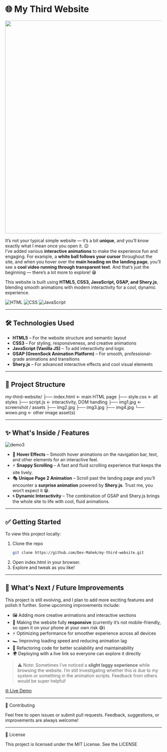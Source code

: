 # 🌐 My Third Website

<p align="center">
  <img width="1349" height="683" alt="3 2" src="https://github.com/user-attachments/assets/2a8fa9c2-1b2c-4d19-a6e8-e823b05cad34" width="700"/>
</p>

It’s not your typical simple website — it’s a bit **unique**, and you’ll know exactly what I mean once you open it. 😉  
I’ve added various **interactive animations** to make the experience fun and engaging. For example, a **white ball follows your cursor** throughout the site, and when you hover over the **main heading on the landing page**, you’ll see a **cool video running through transparent text**. And that’s just the beginning — there’s a lot more to explore! 😁  

This website is built using **HTML5, CSS3, JavaScript, GSAP, and Shery.js**, blending smooth animations with modern interactivity for a cool, dynamic experience.

![HTML](https://img.shields.io/badge/HTML5-E34F26?style=for-the-badge&logo=html5)
![CSS](https://img.shields.io/badge/CSS3-1572B6?style=for-the-badge&logo=css3)
![JavaScript](https://img.shields.io/badge/JavaScript-F7DF1E?style=for-the-badge&logo=javascript&logoColor=black)

---

## 🛠️ Technologies Used

- **HTML5** – For the website structure and semantic layout  
- **CSS3** – For styling, responsiveness, and creative animations  
- **JavaScript (Vanilla JS)** – To add interactivity and logic  
- **GSAP (GreenSock Animation Platform)** – For smooth, professional-grade animations and transitions  
- **Shery.js** – For advanced interactive effects and cool visual elements

---

## 📂 Project Structure

my-third-website/
├── index.html ← main HTML page
├── style.css ← all styles
├── script.js ← interactivity, DOM handling
├── img1.jpg ← screenshot / assets
├── img2.jpg
├── img3.jpg
├── img4.jpg
└── wowo.png ← other image asset(s)


---

## ✨ What's Inside / Features

![demo3](https://github.com/user-attachments/assets/4870d799-b955-4437-95db-b42d504ee27a)

- 🎨 **Hover Effects** – Smooth hover animations on the navigation bar, text, and other elements for an interactive feel.  
- ⚡ **Snappy Scrolling** – A fast and fluid scrolling experience that keeps the site lively.  
- 🎭 **Unique Page 2 Animation** – Scroll past the landing page and you’ll encounter a **surprise animation** powered by **Shery.js**. Trust me, you won’t expect it 😁.  
- 🌀 **Dynamic Interactivity** – The combination of GSAP and Shery.js brings the whole site to life with cool, fluid animations.

---

## ✅ Getting Started

To view this project locally:

1. Clone the repo  
   ```bash
   git clone https://github.com/Dev-Mahek/my-third-website.git
2. Open index.html in your browser.
3. Explore and tweak as you like!

---

## 🚀 What's Next / Future Improvements

This project is still evolving, and I plan to add more exciting features and polish it further. Some upcoming improvements include:

- 🖼️ Adding more creative animations and interactive sections  
- 📱 Making the website fully **responsive** (currently it’s not mobile-friendly, so open it on your phone at your own risk 😅)  
- ⚡ Optimizing performance for smoother experience across all devices  
- 🏎️ Improving loading speed and reducing animation lag  
- 🔧 Refactoring code for better scalability and maintainability  
- 🌍 Deploying with a live link so everyone can explore it directly  

> ⚠️ Note: Sometimes I’ve noticed a **slight laggy experience** while browsing the website. I’m still investigating whether this is due to my system or something in the animation scripts. Feedback from others would be super helpful!

[🌐 Live Demo](https://your-demo-link.com)

---

🤝 Contributing

Feel free to open issues or submit pull requests. Feedback, suggestions, or improvements are always welcome!

---

📄 License

This project is licensed under the MIT License. See the LICENSE
